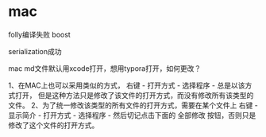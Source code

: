 # mac



folly编译失败 boost

serialization成功


mac md文件默认用xcode打开，想用typora打开，如何更改？

1、在MAC上也可以采用类似的方式， 右键 - 打开方式 - 选择程序 - 总是以该方式打开， 但是这种方法只是修改了该文件的打开方式，而没有修改所有该类型的文件。
2、为了统一修改该类型的所有文件的打开方式，需要在某个文件上 右键 - 显示简介 - 打开方式 - 选择程序 - 然后切记点击下面的 全部修改 按钮，否则只是修改了这个文件的打开方式。

